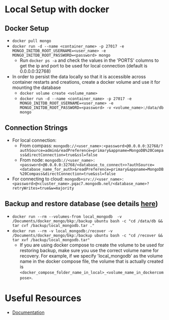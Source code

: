 # Local Setup with docker

## Docker Setup
- `docker pull mongo`
- `docker run -d --name <container_name> -p 27017 -e MONGO_INITDB_ROOT_USERNAME=<user_name> -e MONGO_INITDB_ROOT_PASSWORD=<password> mongo`
    - Run `docker ps -a` and check the values in the 'PORTS' columns to get the ip and port to be used for local connection (default is 0.0.0.0:32768)
- In order to persist the data locally so that it is accessible across container restarts and creations, create a docker volume and use it for mounting the database
    - `docker volume create <volume_name>`
    - `docker run -d --name <container_name> -p 27017 -e MONGO_INITDB_ROOT_USERNAME=<user_name> -e MONGO_INITDB_ROOT_PASSWORD=<password> -v <volume_name>:/data/db mongo`
## Connection Strings
- For local connection:
    - From compass: `mongodb://<user_name>:<password>@0.0.0.0:32768/?authSource=admin&readPreference=primary&appname=MongoDB%20Compass&directConnection=true&ssl=false`
    - From node: `mongodb://<user_name>:<password>@0.0.0.0:32768/<database_to_connect>>?authSource=<database_name_for_auth>&readPreference=primary&appname=MongoDB%20Compass&directConnection=true&ssl=false`
- For connecting to cloud: `mongodb+srv://<user_name>:<password>@<cluster_name>.pqac7.mongodb.net/<database_name>?retryWrites=true&w=majority`

## Backup and restore database (see details [here](https://github.com/paulang1807/learn-tech/tree/master/docker#backing-up-docker-volumes))
- `docker run --rm --volumes-from local_mongodb  -v /Documents/docker_mongo/bkp:/backup ubuntu bash -c "cd /data/db && tar cvf /backup/local_mongodb.tar ."`
- `docker run --rm -v local_mongodb:/recover -v /Documents/docker_mongo/bkp:/backup ubuntu bash -c "cd /recover && tar xvf /backup/local_mongodb.tar"`
    - If you are using docker compose to create the volume to be used for restoring backup, make sure you use the correct volume name for recovery. For example, if we specify 'local_mongodb' as the volume name in the docker compose file, the volume that is actually created is `<docker_compose_folder_name_in_local>_<volume_name_in_dockercompose>`. 


# Useful Resources
- [Documentation](https://www.mongodb.com/docs/)